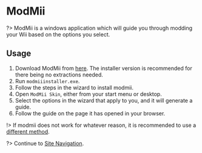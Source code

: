 # ModMii

?> ModMii is a windows application which will guide you through modding your Wii based on the options you select.

## Usage
1. Download ModMii from [here](https://modmii.github.io/). The installer version is recommended for there being no extractions needed.
2. Run `modmiiinstaller.exe`.
3. Follow the steps in the wizard to install modmii.
4. Open `ModMii Skin`, either from your start menu or desktop.
5. Select the options in the wizard that apply to you, and it will generate a guide.
6. Follow the guide on the page it has opened in your browser.

!> If modmii does not work for whatever reason, it is recommended to use a [different method](chooseyourexploit).

?> Continue to [Site Navigation](navigation).
